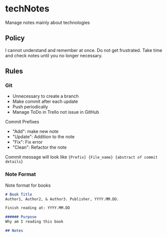 # techNotes
Manage notes mainly about technologies

## Policy
I cannot understand and remember at once.
Do not get frustrated.
Take time and check notes until you no longer necessary. 

## Rules
### Git
- Unnecessary to create a branch
- Make commit after each update
- Push periodically
- Manage ToDo in Trello not issue in GitHub

Commit Prefixes
- "Add": make new note
- "Update": Addition to the note
- "Fix": Fix error
- "Clean": Refactor the note

Commit message will look like
`{Prefix} {File_name} {abstract of commit details}`

### Note Format
Note format for books
```md
# Book Title
Author1, Author2, & Author3. Publisher, YYYY.MM.DD.

Finish reading at: YYYY.MM.DD

###### Purpose
Why am I reading this book

## Notes

```
